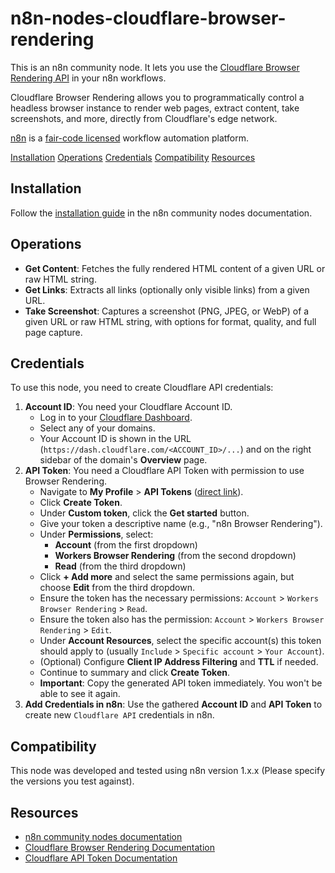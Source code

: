 # n8n-nodes-cloudflare-browser-rendering

This is an n8n community node. It lets you use the [Cloudflare Browser Rendering API](https://developers.cloudflare.com/browser-rendering/) in your n8n workflows.

Cloudflare Browser Rendering allows you to programmatically control a headless browser instance to render web pages, extract content, take screenshots, and more, directly from Cloudflare's edge network.

[n8n](https://n8n.io/) is a [fair-code licensed](https://docs.n8n.io/reference/license/) workflow automation platform.

[Installation](#installation)
[Operations](#operations)
[Credentials](#credentials)
[Compatibility](#compatibility)
[Resources](#resources)

## Installation

Follow the [installation guide](https://docs.n8n.io/integrations/community-nodes/installation/) in the n8n community nodes documentation.

## Operations

- **Get Content**: Fetches the fully rendered HTML content of a given URL or raw HTML string.
- **Get Links**: Extracts all links (optionally only visible links) from a given URL.
- **Take Screenshot**: Captures a screenshot (PNG, JPEG, or WebP) of a given URL or raw HTML string, with options for format, quality, and full page capture.

## Credentials

To use this node, you need to create Cloudflare API credentials:

1.  **Account ID**: You need your Cloudflare Account ID.
    - Log in to your [Cloudflare Dashboard](https://dash.cloudflare.com/).
    - Select any of your domains.
    - Your Account ID is shown in the URL (`https://dash.cloudflare.com/<ACCOUNT_ID>/...`) and on the right sidebar of the domain's **Overview** page.
2.  **API Token**: You need a Cloudflare API Token with permission to use Browser Rendering.
    - Navigate to **My Profile** > **API Tokens** ([direct link](https://dash.cloudflare.com/profile/api-tokens)).
    - Click **Create Token**.
    - Under **Custom token**, click the **Get started** button.
    - Give your token a descriptive name (e.g., "n8n Browser Rendering").
    - Under **Permissions**, select:
      - **Account** (from the first dropdown)
      - **Workers Browser Rendering** (from the second dropdown)
      - **Read** (from the third dropdown)
    - Click **+ Add more** and select the same permissions again, but choose **Edit** from the third dropdown.
    - Ensure the token has the necessary permissions: `Account` > `Workers Browser Rendering` > `Read`.
    - Ensure the token also has the permission: `Account` > `Workers Browser Rendering` > `Edit`.
    - Under **Account Resources**, select the specific account(s) this token should apply to (usually `Include` > `Specific account` > `Your Account`).
    - (Optional) Configure **Client IP Address Filtering** and **TTL** if needed.
    - Continue to summary and click **Create Token**.
    - **Important**: Copy the generated API token immediately. You won't be able to see it again.
3.  **Add Credentials in n8n**: Use the gathered **Account ID** and **API Token** to create new `Cloudflare API` credentials in n8n.

## Compatibility

This node was developed and tested using n8n version 1.x.x (Please specify the versions you test against).

## Resources

- [n8n community nodes documentation](https://docs.n8n.io/integrations/community-nodes/)
- [Cloudflare Browser Rendering Documentation](https://developers.cloudflare.com/browser-rendering/)
- [Cloudflare API Token Documentation](https://developers.cloudflare.com/fundamentals/api/reference/api-tokens/)
